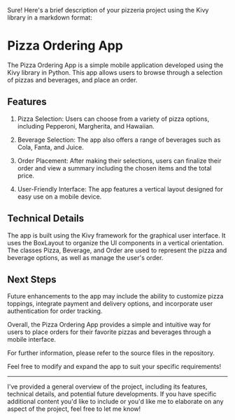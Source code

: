 Sure! Here's a brief description of your pizzeria project using the Kivy library in a markdown format: 
 
# Pizza Ordering App 
 
The Pizza Ordering App is a simple mobile application developed using the Kivy library in Python. This app allows users to browse through a selection of pizzas and beverages, and place an order. 
 
## Features 
 
1. Pizza Selection: Users can choose from a variety of pizza options, including Pepperoni, Margherita, and Hawaiian. 
 
2. Beverage Selection: The app also offers a range of beverages such as Cola, Fanta, and Juice. 
 
3. Order Placement: After making their selections, users can finalize their order and view a summary including the chosen items and the total price. 
 
4. User-Friendly Interface: The app features a vertical layout designed for easy use on a mobile device. 
 
## Technical Details 
 
The app is built using the Kivy framework for the graphical user interface. It uses the BoxLayout to organize the UI components in a vertical orientation. The classes Pizza, Beverage, and Order are used to represent the pizza and beverage options, as well as manage the user's order. 
 
## Next Steps 
 
Future enhancements to the app may include the ability to customize pizza toppings, integrate payment and delivery options, and incorporate user authentication for order tracking. 
 
Overall, the Pizza Ordering App provides a simple and intuitive way for users to place orders for their favorite pizzas and beverages through a mobile interface. 
 
For further information, please refer to the source files in the repository. 
 
Feel free to modify and expand the app to suit your specific requirements! 
 
--- 
I've provided a general overview of the project, including its features, technical details, and potential future developments. If you have specific additional content you'd like to include or you'd like me to elaborate on any aspect of the project, feel free to let me know!
